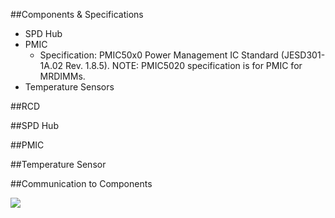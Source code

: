 ##Components & Specifications
* SPD Hub
* PMIC
    * Specification: PMIC50x0 Power Management IC Standard (JESD301-1A.02 Rev. 1.8.5). NOTE: PMIC5020 specification is for PMIC for MRDIMMs.
* Temperature Sensors

##RCD

##SPD Hub

##PMIC

##Temperature Sensor

##Communication to Components


![](../images/dimm/ddr5_dimm_spd_connections.drawio)